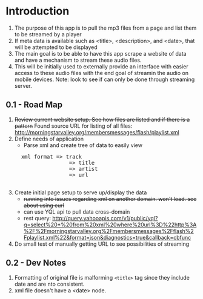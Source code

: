 # Introduction

1. The purpose of this app is to pull the mp3 files from a page and list them to be streamed by a player
2. If meta data is available such as \<title\>, \<description\>, and \<date\>, that will be attempted to be displayed
3. The main goal is to be able to have this app scrape a website of data and have a mechanism to stream these audio files.
4. This will be initially used to externally provide an interface with easier access to these audio files with the end goal of streamin the audio on mobile devices. Note: look to see if can only be done through streaming server.

0.1 - Road Map
---

1. ~~Review current website setup. See how files are listed and if there is a pattern~~
	Found source URL for listing of all files: http://morningstarvalley.org/membersmessages/flash/playlist.xml
2. Define needs of application
	- Parse xml and create tree of data to easily view
	<pre>
	 xml format => track
					=> title
					=> artist
					=> url
	</pre>
3. Create initial page setup to serve up/display the data
	- ~~running into issues regarding xml on another domain. won't load. see about using curl~~
	- can use YQL api to pull data cross-domain
	- rest query: http://query.yahooapis.com/v1/public/yql?q=select%20*%20from%20xml%20where%20url%3D%22http%3A%2F%2Fmorningstarvalley.org%2Fmembersmessages%2Fflash%2Fplaylist.xml%22&format=json&diagnostics=true&callback=cbfunc
4. Do small test of manually getting URL to see possibilities of streaming

0.2 - Dev Notes
---

1. Formatting of original file is malforming <code>\<title\></code> tag since they include date and are nto consistent.
2. xml file doesn't have a \<date\> node.
